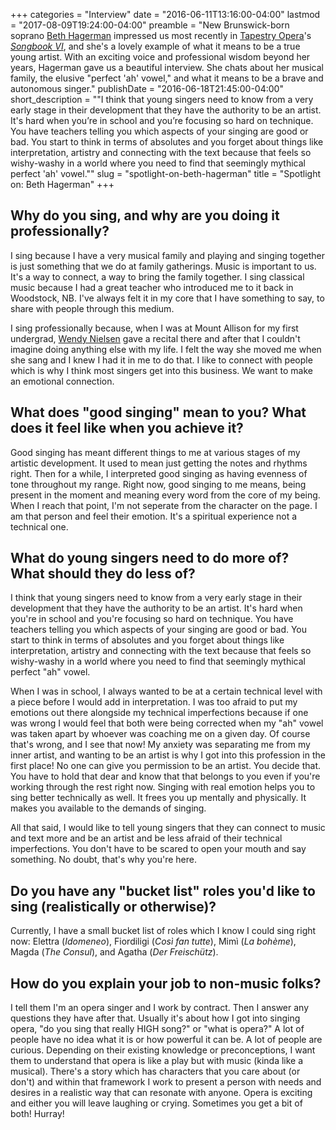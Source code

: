 +++
categories = "Interview"
date = "2016-06-11T13:16:00-04:00"
lastmod = "2017-08-09T19:24:00-04:00"
preamble = "New Brunswick-born soprano [Beth Hagerman](/scene/people/beth-hagerman/) impressed us most recently in [Tapestry Opera](/scene/companies/tapestry-opera/)'s [*Songbook VI*](/he-saidshe-said-songbook-vi/), and she's a lovely example of what it means to be a true young artist. With an exciting voice and professional wisdom beyond her years, Hagerman gave us a beautiful interview. She chats about her musical family, the elusive \"perfect 'ah' vowel,\" and what it means to be a brave and autonomous singer."
publishDate = "2016-06-18T21:45:00-04:00"
short_description = "&quot;I think that young singers need to know from a very early stage in their development that they have the authority to be an artist. It&#039;s hard when you’re in school and you’re focusing so hard on technique. You have teachers telling you which aspects of your singing are good or bad. You start to think in terms of absolutes and you forget about things like interpretation, artistry and connecting with the text because that feels so wishy-washy in a world where you need to find that seemingly mythical perfect &#039;ah&#039; vowel.&quot;"
slug = "spotlight-on-beth-hagerman"
title = "Spotlight on: Beth Hagerman"
+++

## Why do you sing, and why are you doing it professionally?

I sing because I have a very musical family and playing and singing together is just something that we do at family gatherings. Music is important to us. It's a way to connect, a way to bring the family together. I sing classical music because I had a great teacher who introduced me to it back in Woodstock, NB. I've always felt it in my core that I have something to say, to share with people through this medium.

I sing professionally because, when I was at Mount Allison for my first undergrad, [Wendy Nielsen](/wendy-nielsen-on-teaching-singing/) gave a recital there and after that I couldn't imagine doing anything else with my life. I felt the way she moved me when she sang and I knew I had it in me to do that. I like to connect with people which is why I think most singers get into this business. We want to make an emotional connection.

## What does "good singing" mean to you? What does it feel like when you achieve it? 

Good singing has meant different things to me at various stages of my artistic development. It used to mean just getting the notes and rhythms right. Then for a while, I interpreted good singing as having evenness of tone throughout my range. Right now, good singing to me means, being present in the moment and meaning every word from the core of my being. When I reach that point, I'm not seperate from the character on the page. I am that person and feel their emotion. It's a spiritual experience not a technical one. 

## What do young singers need to do more of? What should they do less of? 

I think that young singers need to know from a very early stage in their development that they have the authority to be an artist. It's hard when you're in school and you're focusing so hard on technique. You have teachers telling you which aspects of your singing are good or bad. You start to think in terms of absolutes and you forget about things like interpretation, artistry and connecting with the text because that feels so wishy-washy in a world where you need to find that seemingly mythical perfect "ah" vowel.

When I was in school, I always wanted to be at a certain technical level with a piece before I would add in interpretation. I was too afraid to put my emotions out there alongside my technical imperfections because if one was wrong I would feel that both were being corrected when my "ah" vowel was taken apart by whoever was coaching me on a given day. Of course that's wrong, and I see that now! My anxiety was separating me from my inner artist, and wanting to be an artist is why I got into this profession in the first place! No one can give you permission to be an artist. You decide that. You have to hold that dear and know that that belongs to you even if you're working through the rest right now. Singing with real emotion helps you to sing better technically as well. It frees you up mentally and physically. It makes you available to the demands of singing.

All that said, I would like to tell young singers that they can connect to music and text more and be an artist and be less afraid of their technical imperfections. You don't have to be scared to open your mouth and say something. No doubt, that's why you're here. 

## Do you have any "bucket list" roles you'd like to sing (realistically or otherwise)? 

Currently, I have a small bucket list of roles which I know I could sing right now: Elettra (*Idomeneo*), Fiordiligi (*Così fan tutte*), Mimì (*La bohème*), Magda (*The Consul*), and Agatha (*Der Freischütz*).

## How do you explain your job to non-music folks? 

I tell them I'm an opera singer and I work by contract. Then I answer any questions they have after that. Usually it's about how I got into singing opera, "do you sing that really HIGH song?" or "what is opera?" A lot of people have no idea what it is or how powerful it can be. A lot of people are curious. Depending on their existing knowledge or preconceptions, I want them to understand that opera is like a play but with music (kinda like a musical). There's a story which has characters that you care about (or don't) and within that framework I work to present a person with needs and desires in a realistic way that can resonate with anyone. Opera is exciting and either you will leave laughing or crying. Sometimes you get a bit of both! Hurray!
